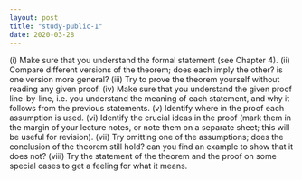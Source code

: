 ```yaml
---
layout: post
title: "study-public-1"
date: 2020-03-28
---
```

(i) Make sure that you understand the formal statement (see Chapter 4).
(ii) Compare different versions of the theorem; does each imply the other?
is one version more general?
(iii) Try to prove the theorem yourself without reading any given proof.
(iv) Make sure that you understand the given proof line-by-line, i.e. you
understand the meaning of each statement, and why it follows from the
previous statements.
(v) Identify where in the proof each assumption is used.
(vi) Identify the crucial ideas in the proof (mark them in the margin of your
lecture notes, or note them on a separate sheet; this will be useful for
revision).
(vii) Try omitting one of the assumptions; does the conclusion of the theorem
still hold? can you find an example to show that it does not?
(viii) Try the statement of the theorem and the proof on some special cases
to get a feeling for what it means.
